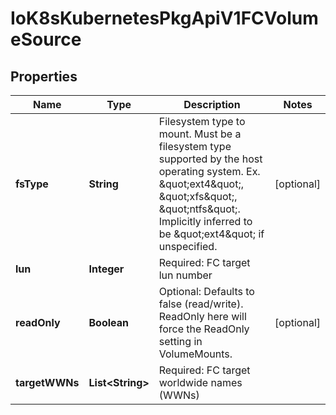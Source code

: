 
# IoK8sKubernetesPkgApiV1FCVolumeSource

## Properties
Name | Type | Description | Notes
------------ | ------------- | ------------- | -------------
**fsType** | **String** | Filesystem type to mount. Must be a filesystem type supported by the host operating system. Ex. \&quot;ext4\&quot;, \&quot;xfs\&quot;, \&quot;ntfs\&quot;. Implicitly inferred to be \&quot;ext4\&quot; if unspecified. |  [optional]
**lun** | **Integer** | Required: FC target lun number | 
**readOnly** | **Boolean** | Optional: Defaults to false (read/write). ReadOnly here will force the ReadOnly setting in VolumeMounts. |  [optional]
**targetWWNs** | **List&lt;String&gt;** | Required: FC target worldwide names (WWNs) | 



